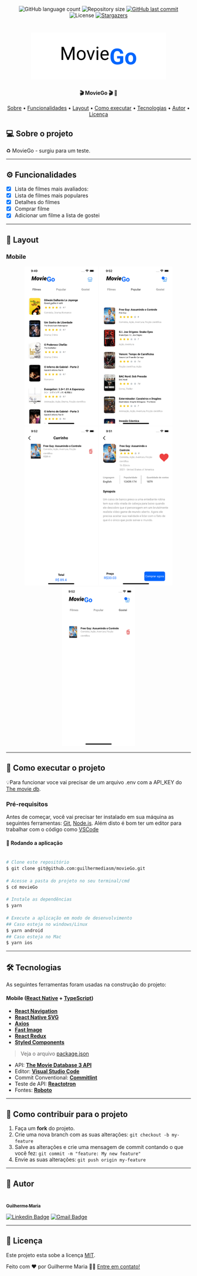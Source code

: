 
<p align="center">
  <img alt="GitHub language count" src="https://img.shields.io/github/languages/count/guilhermediasm/movieGo?color=%0066FE">

  <img alt="Repository size" src="https://img.shields.io/github/repo-size/guilhermediasm/movieGo">
  
  <a href="https://github.com/guilhermediasm/movieGo/commits/master">
    <img alt="GitHub last commit" src="https://img.shields.io/github/last-commit/guilhermediasm/movieGo">
  </a>
    
   <img alt="License" src="https://img.shields.io/badge/license-MIT-brightgreen">
   <a href="https://github.com/guilhermediasm/movieGo/stargazers">
    <img alt="Stargazers" src="https://img.shields.io/github/stars/guilhermediasm/movieGo?style=social">
  </a>
</p>

<h1 align="center">
    <img alt="movieGo" title="MovieGo" src="./src/assets/img/banner.png" />
</h1>

<h4 align="center"> 
	  🎬 MovieGo 🎬 🚀 
</h4>

<p align="center">
 <a href="#-sobre-o-projeto">Sobre</a> •
 <a href="#-funcionalidades">Funcionalidades</a> •
 <a href="#-layout">Layout</a> • 
 <a href="#-como-executar-o-projeto">Como executar</a> • 
 <a href="#-tecnologias">Tecnologias</a> • 
 <a href="#-autor">Autor</a> • 
 <a href="#user-content--licença">Licença</a>
</p>


## 💻 Sobre o projeto

♻️ MovieGo - surgiu para um teste.

---

## ⚙️ Funcionalidades

- [x] Lista de filmes mais avaliados:
- [x] Lista de filmes mais populares
- [x] Detalhes do filmes
- [x] Comprar filme
- [x] Adicionar um filme a lista de gostei 

---

## 🎨 Layout


### Mobile

<p align="center">
  <img alt="movieGo" title="#MovieGo" src="./src/assets/img/screenListMovie.png" width="200px">

  <img alt="movieGo" title="#MovieGo" src="./src/assets/img/screenPopularMovie.png" width="200px">

  <img alt="movieGo" title="#MovieGo" src="./src/assets/img/screenShop.png" width="200px">
  
  <img alt="movieGo" title="#MovieGo" src="./src/assets/img/screenDetails.png" width="200px">

  <img alt="movieGo" title="#MovieGo" src="./src/assets/img/screenLikeMovie.png" width="200px">
</p>

---

## 🚀 Como executar o projeto

💡Para funcionar voce vai precisar de um arquivo .env com a API_KEY do [The movie db](https://www.themoviedb.org/?language=pt-BR).

### Pré-requisitos

Antes de começar, você vai precisar ter instalado em sua máquina as seguintes ferramentas:
[Git](https://git-scm.com), [Node.js](https://nodejs.org/en/). 
Além disto é bom ter um editor para trabalhar com o código como [VSCode](https://code.visualstudio.com/)


#### 🧭 Rodando a aplicação

```bash

# Clone este repositório
$ git clone git@github.com:guilhermediasm/movieGo.git

# Acesse a pasta do projeto no seu terminal/cmd
$ cd movieGo

# Instale as dependências
$ yarn

# Execute a aplicação em modo de desenvolvimento
## Caso esteja no windows/Linux
$ yarn android 
## Caso esteja no Mac
$ yarn ios 

```

---

## 🛠 Tecnologias

As seguintes ferramentas foram usadas na construção do projeto:


#### [](https://github.com/guilhermediasm/movieGo#mobile-react-native--typescript)**Mobile**  ([React Native](http://www.reactnative.com/)  +  [TypeScript](https://www.typescriptlang.org/))

-   **[React Navigation](https://reactnavigation.org/)**
-   **[React Native SVG](https://github.com/react-native-community/react-native-svg)**
-   **[Axios](https://github.com/axios/axios)**
-   **[Fast Image](https://github.com/DylanVann/react-native-fast-image)**
-   **[React Redux](https://react-redux.js.org/)**
-   **[Styled Components](https://styled-components.com/)**

> Veja o arquivo  [package.json](https://github.com/tgmarinho/README-ecoleta/blob/master/mobile/package.json)


-   API:  **[The Movie Database 3 API](https://developers.themoviedb.org/3)** 
-   Editor:  **[Visual Studio Code](https://code.visualstudio.com/)** 
-   Commit Conventional:  **[Commitlint](https://github.com/conventional-changelog/commitlint)**
-   Teste de API:  **[Reactotron](https://github.com/infinitered/reactotron/)**
-   Fontes:  **[Roboto](https://fonts.google.com/specimen/Roboto)**


---

## 💪 Como contribuir para o projeto

1. Faça um **fork** do projeto.
2. Crie uma nova branch com as suas alterações: `git checkout -b my-feature`
3. Salve as alterações e crie uma mensagem de commit contando o que você fez: `git commit -m "feature: My new feature"`
4. Envie as suas alterações: `git push origin my-feature`


---

## 🦸 Autor

<a href="https://github.com/guilhermediasm">
 <img style="border-radius: 50%;" src="https://avatars.githubusercontent.com/u/29741757?s=400&u=f548d43e8cb307d01900020e95c4a575c911910a&v=4" width="100px;" alt=""/>
 <br />
 <sub><b>Guilherme Maria</b></sub></a>
 <br />

[![Linkedin Badge](https://img.shields.io/badge/-Thiago-blue?style=flat-square&logo=Linkedin&logoColor=white&link=https://www.linkedin.com/in/guilherme-gdm/)](https://www.linkedin.com/in/guilherme-gdm/) 
[![Gmail Badge](https://img.shields.io/badge/-tgmarinho@gmail.com-c14438?style=flat-square&logo=Gmail&logoColor=white&link=mailto:guilherme.gdm1@gmail.com)](mailto:guilherme.gdm1@gmail.com)

---

## 📝 Licença

Este projeto esta sobe a licença [MIT](./LICENSE).

Feito com ❤️ por Guilherme Maria 👋🏽 [Entre em contato!](https://www.linkedin.com/in/guilherme-gdm/)
